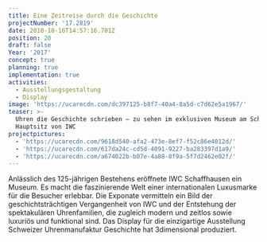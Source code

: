 ```yaml
---
title: Eine Zeitreise durch die Geschichte
projectNumber: '17.2819'
date: 2018-10-16T14:57:16.701Z
position: 20
draft: false
Year: '2017'
concept: true
planning: true
implementation: true
activities:
  - Ausstellungsgestaltung
  - Display
image: 'https://ucarecdn.com/dc397125-b8f7-40a4-8a5d-c7d62e5a1967/'
teaser: >-
  Uhren die Geschichte schrieben – zu sehen im exklusiven Museum am Schaffhauser
  Hauptsitz von IWC
projectpictures:
  - 'https://ucarecdn.com/9618d540-afa2-473e-8ef7-f52c86e4012d/'
  - 'https://ucarecdn.com/617da24c-cd5d-4091-9227-ba283397d1a9/'
  - 'https://ucarecdn.com/a674022b-b07e-4a88-8f9a-5f7d2462e02f/'
---
```

Anlässlich des 125-jährigen Bestehens eröffnete IWC Schaffhausen ein Museum.  Es macht die faszinierende Welt einer internationalen Luxusmarke für die Besucher erlebbar. Die Exponate vermitteln ein Bild der geschichtsträchtigen Vergangenheit von IWC und der Entstehung der spektakulären Uhrenfamilien, die zugleich modern und zeitlos sowie luxuriös und funktional sind. Das Display für die einzigartige Ausstellung Schweizer Uhrenmanufaktur Geschichte hat 3dimensional produziert.
